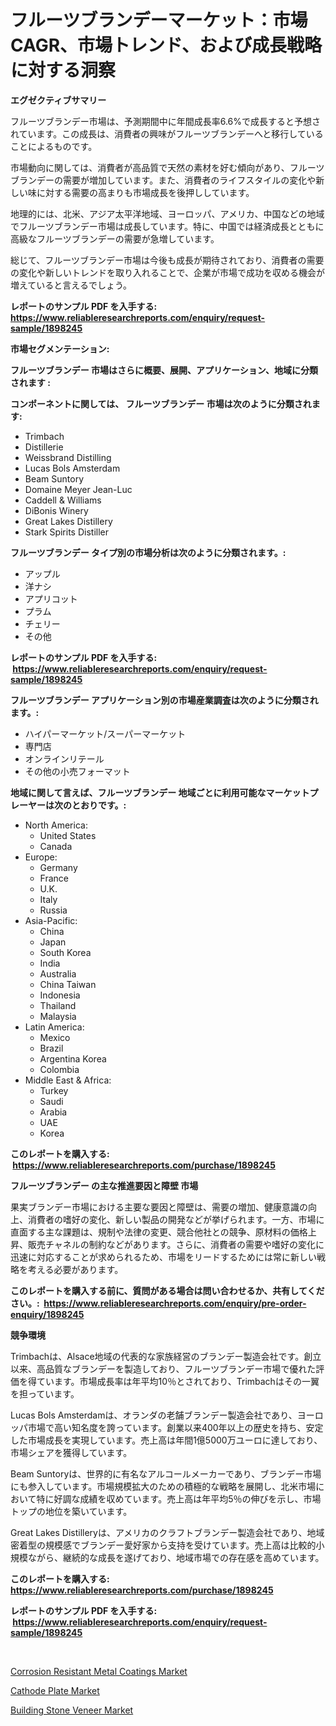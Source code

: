 <p><h1>フルーツブランデーマーケット：市場CAGR、市場トレンド、および成長戦略に対する洞察</h1></p><p><strong>エグゼクティブサマリー</strong></p>
<p><p>フルーツブランデー市場は、予測期間中に年間成長率6.6%で成長すると予想されています。この成長は、消費者の興味がフルーツブランデーへと移行していることによるものです。</p><p>市場動向に関しては、消費者が高品質で天然の素材を好む傾向があり、フルーツブランデーの需要が増加しています。また、消費者のライフスタイルの変化や新しい味に対する需要の高まりも市場成長を後押ししています。</p><p>地理的には、北米、アジア太平洋地域、ヨーロッパ、アメリカ、中国などの地域でフルーツブランデー市場は成長しています。特に、中国では経済成長とともに高級なフルーツブランデーの需要が急増しています。</p><p>総じて、フルーツブランデー市場は今後も成長が期待されており、消費者の需要の変化や新しいトレンドを取り入れることで、企業が市場で成功を収める機会が増えていると言えるでしょう。</p></p>
<p><strong>レポートのサンプル PDF を入手する: <a href="https://www.reliableresearchreports.com/enquiry/request-sample/1898245">https://www.reliableresearchreports.com/enquiry/request-sample/1898245</a></strong></p>
<p><strong>市場セグメンテーション:</strong></p>
<p><strong> フルーツブランデー 市場はさらに概要、展開、アプリケーション、地域に分類されます :</strong></p>
<p><strong>コンポーネントに関しては、 フルーツブランデー 市場は次のように分類されます: &nbsp;</strong></p>
<p><ul><li>Trimbach</li><li>Distillerie</li><li>Weissbrand Distilling</li><li>Lucas Bols Amsterdam</li><li>Beam Suntory</li><li>Domaine Meyer Jean-Luc</li><li>Caddell & Williams</li><li>DiBonis Winery</li><li>Great Lakes Distillery</li><li>Stark Spirits Distiller</li></ul></p>
<p><strong> フルーツブランデー タイプ別の市場分析は次のように分類されます。:</strong></p>
<p><ul><li>アップル</li><li>洋ナシ</li><li>アプリコット</li><li>プラム</li><li>チェリー</li><li>その他</li></ul></p>
<p><strong>レポートのサンプル PDF を入手する: &nbsp;<a href="https://www.reliableresearchreports.com/enquiry/request-sample/1898245">https://www.reliableresearchreports.com/enquiry/request-sample/1898245</a></strong></p>
<p><strong> フルーツブランデー アプリケーション別の市場産業調査は次のように分類されます。:</strong></p>
<p><ul><li>ハイパーマーケット/スーパーマーケット</li><li>専門店</li><li>オンラインリテール</li><li>その他の小売フォーマット</li></ul></p>
<p><strong>地域に関して言えば、フルーツブランデー 地域ごとに利用可能なマーケットプレーヤーは次のとおりです。:</strong></p>
<p><ul>
    <li>
        North America:
        <ul>
            <li>United States</li>
            <li>Canada</li>
        </ul>
    </li>
    <li>
        Europe:
        <ul>
            <li>Germany</li>
            <li>France</li>
            <li>U.K.</li>
            <li>Italy</li>
            <li>Russia</li>
        </ul>
    </li>
    <li>
        Asia-Pacific:
        <ul>
            <li>China</li>
            <li>Japan</li>
            <li>South Korea</li>
            <li>India</li>
            <li>Australia</li>
            <li>China Taiwan</li>
            <li>Indonesia</li>
            <li>Thailand</li>
            <li>Malaysia</li>
        </ul>
    </li>
    <li>
        Latin America:
        <ul>
            <li>Mexico</li>
            <li>Brazil</li>
            <li>Argentina Korea</li>
            <li>Colombia</li>
        </ul>
    </li>
    <li>
        Middle East & Africa:
        <ul>
            <li>Turkey</li>
            <li>Saudi</li>
            <li>Arabia</li>
            <li>UAE</li>
            <li>Korea</li>
        </ul>
    </li>
    </ul></p>
<p><strong>このレポートを購入する: &nbsp;<a href="https://www.reliableresearchreports.com/purchase/1898245">https://www.reliableresearchreports.com/purchase/1898245</a></strong></p>
<p><strong>フルーツブランデー の主な推進要因と障壁 市場</strong></p>
<p><p>果実ブランデー市場における主要な要因と障壁は、需要の増加、健康意識の向上、消費者の嗜好の変化、新しい製品の開発などが挙げられます。一方、市場に直面する主な課題は、規制や法律の変更、競合他社との競争、原材料の価格上昇、販売チャネルの制約などがあります。さらに、消費者の需要や嗜好の変化に迅速に対応することが求められるため、市場をリードするためには常に新しい戦略を考える必要があります。</p></p>
<p><strong>このレポートを購入する前に、質問がある場合は問い合わせるか、共有してください。:&nbsp; <a href="https://www.reliableresearchreports.com/enquiry/pre-order-enquiry/1898245">https://www.reliableresearchreports.com/enquiry/pre-order-enquiry/1898245</a></strong></p>
<p><strong>競争環境</strong></p>
<p><p>Trimbachは、Alsace地域の代表的な家族経営のブランデー製造会社です。創立以来、高品質なブランデーを製造しており、フルーツブランデー市場で優れた評価を得ています。市場成長率は年平均10％とされており、Trimbachはその一翼を担っています。</p><p>Lucas Bols Amsterdamは、オランダの老舗ブランデー製造会社であり、ヨーロッパ市場で高い知名度を誇っています。創業以来400年以上の歴史を持ち、安定した市場成長を実現しています。売上高は年間1億5000万ユーロに達しており、市場シェアを獲得しています。</p><p>Beam Suntoryは、世界的に有名なアルコールメーカーであり、ブランデー市場にも参入しています。市場規模拡大のための積極的な戦略を展開し、北米市場において特に好調な成績を収めています。売上高は年平均5％の伸びを示し、市場トップの地位を築いています。</p><p>Great Lakes Distilleryは、アメリカのクラフトブランデー製造会社であり、地域密着型の規模感でブランデー愛好家から支持を受けています。売上高は比較的小規模ながら、継続的な成長を遂げており、地域市場での存在感を高めています。</p></p>
<p><strong>このレポートを購入する: &nbsp; <a href="https://www.reliableresearchreports.com/purchase/1898245">https://www.reliableresearchreports.com/purchase/1898245</a></strong></p>
<p><strong>レポートのサンプル PDF を入手する: &nbsp;<a href="https://www.reliableresearchreports.com/enquiry/request-sample/1898245">https://www.reliableresearchreports.com/enquiry/request-sample/1898245</a></strong><strong></strong></p>
<p>&nbsp;</p>
<p><p><a href="https://github.com/pgtimber/Market-Research-Report-List-1/blob/main/corrosion-resistant-metal-coatings-market.md">Corrosion Resistant Metal Coatings Market</a></p><p><a href="https://github.com/markusgodoy/Market-Research-Report-List-2/blob/main/cathode-plate-market.md">Cathode Plate Market</a></p><p><a href="https://github.com/arionmp/Market-Research-Report-List-2/blob/main/building-stone-veneer-market.md">Building Stone Veneer Market</a></p></p>